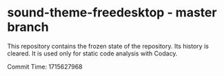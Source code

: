 # sound-theme-freedesktop - master branch

This repository contains the frozen state of the repository.
Its history is cleared. It is used only for static code
analysis with Codacy.

Commit Time: 1715627968